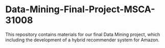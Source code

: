 # Data-Mining-Final-Project-MSCA-31008
This repository contains materials for our final Data Mining project, which including the development of a hybrid recommender system for Amazon. 
